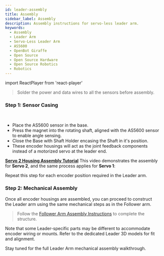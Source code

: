 ```yaml
---
id: leader-assembly
title: Assembly
sidebar_label: Assembly
description: Assembly instructions for servo-less leader arm.
keywords:
  - Assembly
  - Leader Arm
  - Servo-Less Leader Arm
  - AS5600
  - OpenBot Giraffe
  - Open Source
  - Open Source Hardware
  - Open Source Robotics
  - Robotics
---
```


import ReactPlayer from 'react-player'

> Solder the power and data wires to all the sensors before assembly.

### Step 1: Sensor Casing

<ReactPlayer playing controls url='/vid/leader_assembly_2.mp4'/>

<br/>

- Place the AS5600 sensor in the base.
- Press the magnet into the rotating shaft, aligned with the AS5600 sensor to enable angle sensing.
- Close the Base with Shaft Holder encasing the Shaft in it's position.
- These encoder housings will act as the joint feedback components instead of a motorized servo at the leader end.

**[Servo 2 Housing Assembly Tutorial](https://youtu.be/gF8EP3n7aFw)**
This video demonstrates the assembly for **Servo 2**, and the same process applies for **Servo 1**:

Repeat this step for each encoder position required in the Leader arm.

### Step 2: Mechanical Assembly

Once all encoder housings are assembled, you can proceed to construct the Leader arm using the same mechanical steps as in the Follower arm.

> Follow the [Follower Arm Assembly Instructions](/docs/01-Giraffe/01-Assembly/Follower/05-Assembly.md) to complete the structure.

Note that some Leader-specific parts may be different to accommodate encoder wiring or mounts. Refer to the dedicated Leader 3D models for fit and alignment.

Stay tuned for the full Leader Arm mechanical assembly walkthrough.
